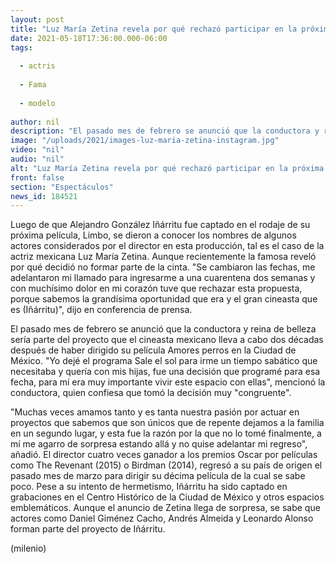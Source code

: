 ```yaml
---
layout: post
title: "Luz María Zetina revela por qué rechazó participar en la próxima película de Iñárritu"
date: 2021-05-18T17:36:00.000-06:00
tags:
  
  - actris
  
  - Fama
  
  - modelo
  
author: nil
description: "El pasado mes de febrero se anunció que la conductora y reina de belleza sería parte del nuevo proyecto del cineasta mexicano. "
image: "/uploads/2021/images-luz-maria-zetina-instagram.jpg"
video: "nil"
audio: "nil"
alt: "Luz María Zetina revela por qué rechazó participar en la próxima película de Iñárritu"
front: false
section: "Espectáculos"
news_id: 184521
---
```


Luego de que Alejandro González Iñárritu fue captado en el rodaje de su próxima película, Limbo, se dieron a conocer los nombres de algunos actores considerados por el director en esta producción, tal es el caso de la actriz mexicana Luz María Zetina. Aunque recientemente la famosa reveló por qué decidió no formar parte de la cinta. "Se cambiaron las fechas, me adelantaron mi llamado para ingresarme a una cuarentena dos semanas y con muchísimo dolor en mi corazón tuve que rechazar esta propuesta, porque sabemos la grandísima oportunidad que era y el gran cineasta que es (Iñárritu)", dijo en conferencia de prensa. 

El pasado mes de febrero se anunció que la conductora y reina de belleza sería parte del proyecto que el cineasta mexicano lleva a cabo dos décadas después de haber dirigido su película Amores perros en la Ciudad de México. "Yo dejé el programa Sale el sol para irme un tiempo sabático que necesitaba y quería con mis hijas, fue una decisión que programé para esa fecha, para mí era muy importante vivir este espacio con ellas", mencionó la conductora, quien confiesa que tomó la decisión muy "congruente". 

"Muchas veces amamos tanto y es tanta nuestra pasión por actuar en proyectos que sabemos que son únicos que de repente dejamos a la familia en un segundo lugar, y esta fue la razón por la que no lo tomé finalmente, a mí me agarro de sorpresa estando allá y no quise adelantar mi regreso", añadió. 
El director cuatro veces ganador a los premios Oscar por películas como The Revenant (2015) o Birdman (2014), regresó a su país de origen el pasado mes de marzo para dirigir su décima película de la cual se sabe poco. 
Pese a su intento de hermetismo, Iñárritu ha sido captado en grabaciones en el Centro Histórico de la Ciudad de México y otros espacios emblemáticos. 
Aunque el anuncio de Zetina llega de sorpresa, se sabe que actores como Daniel Giménez Cacho, Andrés Almeida y Leonardo Alonso forman parte del proyecto de Iñárritu. 

(milenio)